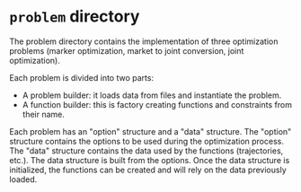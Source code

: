 `problem` directory
===================

The problem directory contains the implementation of three
optimization problems (marker optimization, market to joint
conversion, joint optimization).

Each problem is divided into two parts:

* A problem builder: it loads data from files and instantiate the
  problem.
* A function builder: this is factory creating functions and
  constraints from their name.

Each problem has an "option" structure and a "data" structure. The
"option" structure contains the options to be used during the
optimization process. The "data" structure contains the data used by
the functions (trajectories, etc.). The data structure is built from
the options. Once the data structure is initialized, the functions can
be created and will rely on the data previously loaded.
